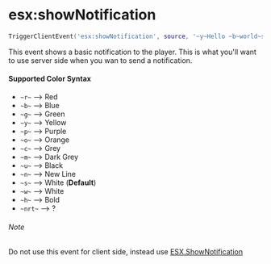 # esx:showNotification

```lua
TriggerClientEvent('esx:showNotification', source, '~y~Hello ~b~world~s~!')
```

This event shows a basic notification to the player. This is what you'll want to use server side when you wan to send a notification.

#### Supported Color Syntax

* `~r~` --> Red
* `~b~` --> Blue
* `~g~` --> Green
* `~y~` --> Yellow
* `~p~` --> Purple
* `~o~` --> Orange
* `~c~` --> Grey
* `~m~` --> Dark Grey
* `~u~` --> Black
* `~n~` --> New Line
* `~s~` --> White (**Default**)
* `~w~` --> White
* `~h~` --> Bold
* `~nrt~` --> ?

###### Note

Do not use this event for client side, instead use [ESX.ShowNotification](../functions/shownotification.md)
